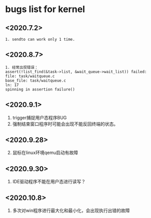 # bugs list for kernel 

## <2020.7.2>
```
1. sendto can work only 1 time.

```
## <2020.8.7>
```
1. 经常出现错误：
assert(!list_find(&task->list, &wait_queue->wait_list)) failed:
file: task/waitqueue.c
base_file: task/waitqueue.c
ln: 17
spinning in assertion failure()

```

## <2020.9.1>
1. trigger捕捉用户态程序BUG
2. 强制结束窗口程序时可能会出现不能反回终端的状态。

## <2020.9.28>
2. 鼠标在linux环境qemu启动有故障

## <2020.9.30>
1. IDE驱动程序不能在用户态进行读写？

## <2020.10.8>
1. 多次对win程序进行最大化和最小化，会出现执行出错的故障
